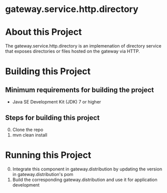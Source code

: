 # gateway.service.http.directory

# About this Project

The gateway.service.http.directory is an implemenation of directory service that exposes directories or files hosted on the gateway via HTTP.

# Building this Project

## Minimum requirements for building the project
* Java SE Development Kit (JDK) 7 or higher

## Steps for building this project
0. Clone the repo
0. mvn clean install

# Running this Project

0. Integrate this component in gateway.distribution by updating the version in gateway.distribution's pom
0. Build the corresponding gateway.distribution and use it for application development
